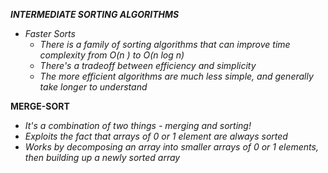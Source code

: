 ***INTERMEDIATE SORTING ALGORITHMS***
- *Faster Sorts*
  - *There is a family of sorting algorithms that can improve time          complexity from O(n  ) to O(n log n)*
  - *There's a tradeoff between efficiency and simplicity*
  - *The more efficient algorithms are much less simple, and generally      take longer to understand*


**MERGE-SORT**
- *It's a combination of two things - merging and sorting!*
- *Exploits the fact that arrays of 0 or 1 element are always sorted*
- *Works by decomposing an array into smaller arrays of 0 or 1 elements,    then building up a newly sorted array*
